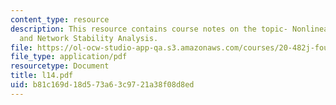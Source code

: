 ```yaml
---
content_type: resource
description: This resource contains course notes on the topic- Nonlinear Dynamics
  and Network Stability Analysis.
file: https://ol-ocw-studio-app-qa.s3.amazonaws.com/courses/20-482j-foundations-of-algorithms-and-computational-techniques-in-systems-biology-spring-2006/b81c169d18d573a63c9721a38f08d8ed_l14.pdf
file_type: application/pdf
resourcetype: Document
title: l14.pdf
uid: b81c169d-18d5-73a6-3c97-21a38f08d8ed
---
```

